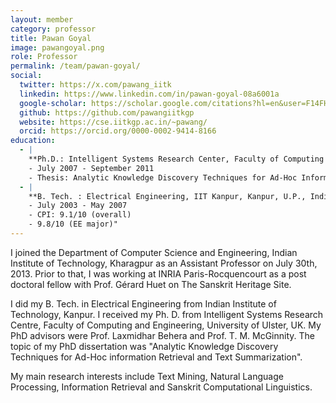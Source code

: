 ```yaml
---
layout: member
category: professor
title: Pawan Goyal
image: pawangoyal.png
role: Professor
permalink: /team/pawan-goyal/
social:
  twitter: https://x.com/pawang_iitk
  linkedin: https://www.linkedin.com/in/pawan-goyal-08a6001a
  google-scholar: https://scholar.google.com/citations?hl=en&user=F14FHsIAAAAJ&view_op=list_works
  github: https://github.com/pawangiitkgp
  website: https://cse.iitkgp.ac.in/~pawang/
  orcid: https://orcid.org/0000-0002-9414-8166
education:
  - |
    **Ph.D.: Intelligent Systems Research Center, Faculty of Computing and Engineering, University of Ulster, NI, UK.**
    - July 2007 - September 2011
    - Thesis: Analytic Knowledge Discovery Techniques for Ad-Hoc Information Retrieval and Text Summarization. Supervisors: Professor L. Behera and Prof. T. M. McGinnity"
  - |
    **B. Tech. : Electrical Engineering, IIT Kanpur, Kanpur, U.P., India.**
    - July 2003 - May 2007
    - CPI: 9.1/10 (overall)
    - 9.8/10 (EE major)"
---
```



I joined the Department of Computer Science and Engineering, Indian Institute of Technology, Kharagpur as an Assistant Professor on July 30th, 2013. Prior to that, I was working at INRIA Paris-Rocquencourt as a post doctoral fellow with Prof. Gérard Huet on The Sanskrit Heritage Site.

I did my B. Tech. in Electrical Engineering from Indian Institute of Technology, Kanpur. I received my Ph. D. from Intelligent Systems Research Centre, Faculty of Computing and Engineering, University of Ulster, UK. My PhD advisors were Prof. Laxmidhar Behera and Prof. T. M. McGinnity. The topic of my PhD dissertation was "Analytic Knowledge Discovery Techniques for Ad-Hoc information Retrieval and Text Summarization".

My main research interests include Text Mining, Natural Language Processing, Information Retrieval and Sanskrit Computational Linguistics.

